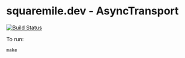 # squaremile.dev - AsyncTransport

[![Build Status](https://github.com/squaremiledev/asynctransport/workflows/Tests/badge.svg)](https://github.com/squaremiledev/asynctransport/actions?query=workflow%3ATests)

To run:

    make
